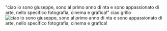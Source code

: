"ciao io sono giuseppe, sono al primo anno di nta e sono appassionato di arte, nello specifico fotografia, cinema e grafica!"
ciao grillo
![ciao io sono giuseppe, sono al primo anno di nta e sono appassionato di arte, nello specifico fotografia, cinema e grafica!](primoanno/immagine.jpg)